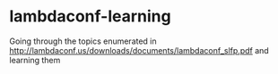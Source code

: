 # lambdaconf-learning
Going through the topics enumerated in http://lambdaconf.us/downloads/documents/lambdaconf_slfp.pdf and learning them
